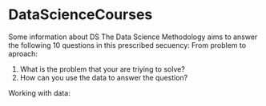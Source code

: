 # DataScienceCourses
Some information about DS
The Data Science Methodology aims to answer the following 10 questions in this prescribed secuency:
From problem to aproach:
<ol>
  <li>What is the problem that your are triying to solve?</li>
  <li>How can you use the data to answer the question?</li>
</ol>
Working with data:
